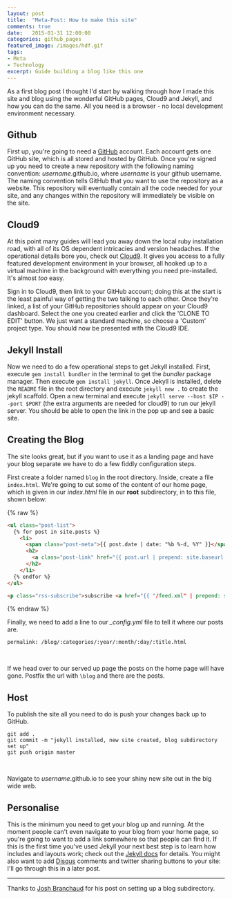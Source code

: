 ```yaml
---
layout: post
title:  "Meta-Post: How to make this site"
comments: true
date:   2015-01-31 12:00:00
categories: github_pages
featured_image: /images/hdf.gif
tags:
- Meta
- Technology
excerpt: Guide building a blog like this one
---
```


As a first blog post I thought I'd start by walking through how I made this site and blog using the wonderful GitHub pages, Cloud9 and Jekyll, and how you can do the same. All you need is a browser - no local development environment necessary.

## Github
First up, you're going to need a [GitHub](https://github.com) account. Each account gets one GitHub site, which is all stored and hosted by GitHub. Once you're signed up you need to create a new repository with the following naming convention: *username*.github.io, where *username* is your github username. The naming convention tells GitHub that you want to use the repository as a website. This repository will eventually contain all the code needed for your site, and any changes within the repository will immediately be visible on the site.

## Cloud9
At this point many guides will lead you away down the local ruby installation road, with all of its OS dependent intricacies and version headaches. If the operational details bore you, check out [Cloud9](https://c9.io). It gives you access to a fully featured development environment in your browser, all hooked up to a virtual machine in the background with everything you need pre-installed. It's almost *too* easy.

Sign in to Cloud9, then link to your GitHub account; doing this at the start is the least painful way of getting the two talking to each other. Once they're linked, a list of your GitHub repositories should appear on your Cloud9 dashboard. Select the one you created earlier and click the 'CLONE TO EDIT' button. We just want a standard machine, so choose a 'Custom' project type. You should now be presented with the Cloud9 IDE.

## Jekyll Install
Now we need to do a few operational steps to get Jekyll installed. First, execute `gem install bundler` in the terminal to get the *bundler* package manager. Then execute `gem install jekyll`. Once Jekyll is installed, delete the `README` file in the root directory and execute `jekyll new .` to create the jekyll scaffold. Open a new terminal and execute `jekyll serve --host $IP --port $PORT` (the extra arguments are needed for cloud9) to run our jekyll server. You should be able to open the link in the pop up and see a basic site.

## Creating the Blog
The site looks great, but if you want to use it as a landing page and have your blog separate we have to do a few fiddly configuration steps.

First create a folder named `blog` in the root directory. Inside, create a file `index.html`. We're going to cut some of the content of our home page, which is given in our *index.html* file in our **root** subdirectory, in to this file, shown below:

{% raw %}
```html
<ul class="post-list">
  {% for post in site.posts %}
    <li>
      <span class="post-meta">{{ post.date | date: "%b %-d, %Y" }}</span>
      <h2>
        <a class="post-link" href="{{ post.url | prepend: site.baseurl }}">{{ post.title }}</a>
      </h2>
    </li>
  {% endfor %}
</ul>

<p class="rss-subscribe">subscribe <a href="{{ "/feed.xml" | prepend: site.baseurl }}">via RSS</a></p>
```
{% endraw %}
<br>

Finally, we need to add a line to our *_config.yml* file to tell it where our posts are.

```
permalink: /blog/:categories/:year/:month/:day/:title.html
```
<br>

If we head over to our served up page the posts on the home page will have gone. Postfix the url with `\blog` and there are the posts.

## Host
To publish the site all you need to do is push your changes back up to GitHub.

```
git add .
git commit -m "jekyll installed, new site created, blog subdirectory set up"
git push origin master
```
<br>

Navigate to *username*.github.io to see your shiny new site out in the big wide web.

## Personalise
This is the minimum you need to get your blog up and running. At the moment people can't even navigate to your blog from your home page, so you're going to want to add a link somewhere so that people can find it. If this is the first time you've used Jekyll your next best step is to learn how includes and layouts work; check out the [Jekyll docs](http://jekyllrb.com/docs/structure/) for details. You might also want to add [Disqus](https://disqus.com/) comments and twitter sharing buttons to your site: I'll go through this in a later post.

---

Thanks to [Josh Branchaud](http://joshbranchaud.com/blog/2013/03/02/Running-Your-Jekyll-Blog-from-a-Subdirectory.html) for his post on setting up a blog subdirectory.
